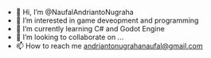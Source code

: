 - 👋 Hi, I’m @NaufalAndriantoNugraha
- 👀 I’m interested in game deveopment and programming
- 🌱 I’m currently learning C# and Godot Engine
- 💞️ I’m looking to collaborate on ...
- 📫 How to reach me andriantonugrahanaufal@gmail.com

<!---
NaufalAndriantoNugraha/NaufalAndriantoNugraha is a ✨ special ✨ repository because its `README.md` (this file) appears on your GitHub profile.
You can click the Preview link to take a look at your changes.
--->

